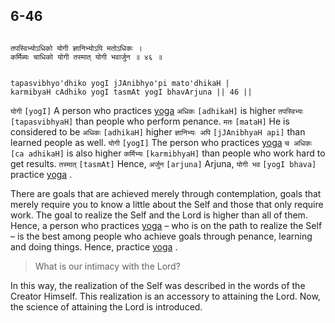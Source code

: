## 6-46

```shloka-sa

तपस्विभ्योऽधिको योगी ज्ञानिभ्योऽपि मतोऽधिकः ।
कर्मिब्यः चाधिको योगी तस्मात् योगी भवार्जुन ॥ ४६ ॥

```
```shloka-sa-hk

tapasvibhyo'dhiko yogI jJAnibhyo'pi mato'dhikaH |
karmibyaH cAdhiko yogI tasmAt yogI bhavArjuna || 46 ||

```
`योगी` `[yogI]` A person who practices 
[yoga](6-20_to_6-23.md#yoga_state_of_being) `अधिकः` `[adhikaH]` is higher `तपस्विभ्यः` `[tapasvibhyaH]` than people who perform penance. `मतः` `[mataH]` He is considered to be `अधिकः` `[adhikaH]` higher `ज्ञानिभ्यः अपि` `[jJAnibhyaH api]` than learned people as well. `योगी` `[yogI]` The person who practices 
[yoga](6-20_to_6-23.md#yoga_state_of_being) `च अधिकः` `[ca adhikaH]` is also higher `कर्मिभ्यः` `[karmibhyaH]` than people who work hard to get results. `तस्मात्` `[tasmAt]` Hence, `अर्जुन` `[arjuna]` Arjuna, `योगी भव` `[yogI bhava]` practice 
[yoga](6-20_to_6-23.md#yoga_state_of_being)
.

There are goals that are achieved merely through contemplation, goals that merely require you to know a little about the Self and those that only require work. The goal to realize the Self and the Lord is higher than all of them. Hence, a person who practices 
[yoga](6-20_to_6-23.md#yoga_state_of_being)
 – who is on the path to realize the Self – is the best among people who achieve goals through penance, learning and doing things. Hence, practice 
[yoga](6-20_to_6-23.md#yoga_state_of_being)
.



<a name='applopener_114'></a>
> What is our intimacy with the Lord?



In this way, the realization of the Self was described in the words of the Creator Himself. This realization is an accessory to attaining the Lord. Now, the science of attaining the Lord is introduced.


